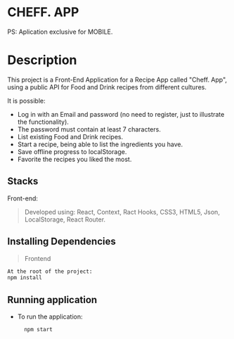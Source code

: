 # CHEFF. APP

PS: Aplication exclusive for MOBILE.

# Description

This project is a Front-End Application for a Recipe App called "Cheff. App", using a public API for Food and Drink recipes from different cultures.

It is possible:
- Log in with an Email and password (no need to register, just to illustrate the functionality).
- The password must contain at least 7 characters.
- List existing Food and Drink recipes.
- Start a recipe, being able to list the ingredients you have.
- Save offline progress to localStorage.
- Favorite the recipes you liked the most.

## Stacks

Front-end:
> Developed using: React, Context, Ract Hooks, CSS3, HTML5, Json, LocalStorage, React Router.


## Installing Dependencies

> Frontend
```bash
At the root of the project:
npm install
``` 
## Running application

* To run the application:

  ```
    npm start
  ```